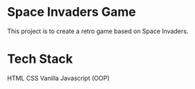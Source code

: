 # Space Invaders Game

This project is to create a retro game based on Space Invaders.

# Tech Stack

HTML
CSS
Vanilla Javascript (OOP)
